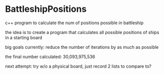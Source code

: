 # BattleshipPositions
c++ program to calculate the num of positions possible in battleship

the idea is to create a program that calculates all possible positions of ships in a starting board

big goals currently:
reduce the number of iterations by as much as possible


the final number calculated: 30,093,975,536



next attempt:
try w/o a physical board, just record 2 lists to compare to?
